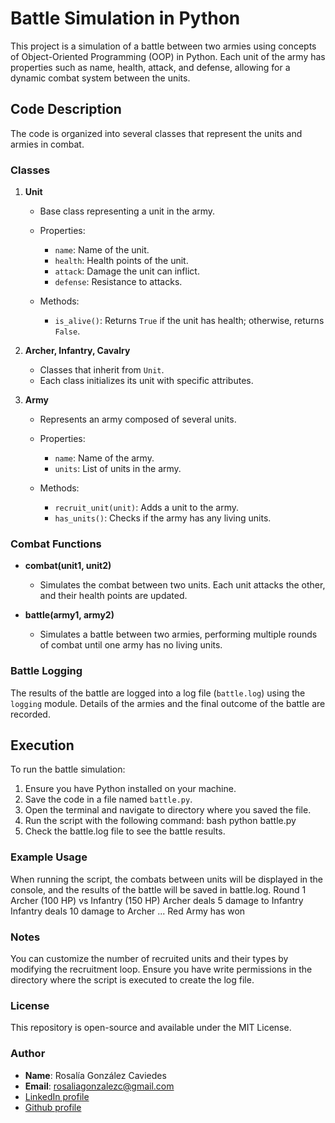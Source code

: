 # Battle Simulation in Python

This project is a simulation of a battle between two armies using concepts of Object-Oriented Programming (OOP) in Python. Each unit of the army has properties such as name, health, attack, and defense, allowing for a dynamic combat system between the units.

## Code Description

The code is organized into several classes that represent the units and armies in combat.

### Classes

1. **Unit**
   - Base class representing a unit in the army.
   - Properties:
     - `name`: Name of the unit.
     - `health`: Health points of the unit.
     - `attack`: Damage the unit can inflict.
     - `defense`: Resistance to attacks.

   - Methods:
     - `is_alive()`: Returns `True` if the unit has health; otherwise, returns `False`.

2. **Archer, Infantry, Cavalry**
   - Classes that inherit from `Unit`.
   - Each class initializes its unit with specific attributes.

3. **Army**
   - Represents an army composed of several units.
   - Properties:
     - `name`: Name of the army.
     - `units`: List of units in the army.
   
   - Methods:
     - `recruit_unit(unit)`: Adds a unit to the army.
     - `has_units()`: Checks if the army has any living units.

### Combat Functions

- **combat(unit1, unit2)**
  - Simulates the combat between two units. Each unit attacks the other, and their health points are updated.

- **battle(army1, army2)**
  - Simulates a battle between two armies, performing multiple rounds of combat until one army has no living units.

### Battle Logging

The results of the battle are logged into a log file (`battle.log`) using the `logging` module. Details of the armies and the final outcome of the battle are recorded.

## Execution

To run the battle simulation:

1. Ensure you have Python installed on your machine.
2. Save the code in a file named `battle.py`.
3. Open the terminal and navigate to  directory where you saved the file.
4. Run the script with the following command:
   bash
   python battle.py
5. Check the battle.log file to see the battle results.

### Example Usage
When running the script, the combats between units will be displayed in the console, and the results of the battle will be saved in battle.log.
Round 1
Archer (100 HP) vs Infantry (150 HP)
Archer deals 5 damage to Infantry
Infantry deals 10 damage to Archer
...
Red Army has won

### Notes
You can customize the number of recruited units and their types by modifying the recruitment loop.
Ensure you have write permissions in the directory where the script is executed to create the log file.

### License
This repository is open-source and available under the MIT License.

### Author
- **Name**: Rosalía González Caviedes
- **Email**: rosaliagonzalezc@gmail.com
- [LinkedIn profile](https://www.linkedin.com/in/rosaliagonzalezcaviedes/)
- [Github profile](https://github.com/liagcaviedes)








